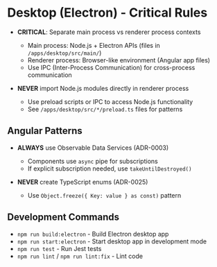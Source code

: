 # Desktop (Electron) - Critical Rules

- **CRITICAL**: Separate main process vs renderer process contexts
  - Main process: Node.js + Electron APIs (files in `/apps/desktop/src/main/`)
  - Renderer process: Browser-like environment (Angular app files)
  - Use IPC (Inter-Process Communication) for cross-process communication

- **NEVER** import Node.js modules directly in renderer process
  - Use preload scripts or IPC to access Node.js functionality
  - See `/apps/desktop/src/*/preload.ts` files for patterns

## Angular Patterns

- **ALWAYS** use Observable Data Services (ADR-0003)
  - Components use `async` pipe for subscriptions
  - If explicit subscription needed, use `takeUntilDestroyed()`

- **NEVER** create TypeScript enums (ADR-0025)
  - Use `Object.freeze({ Key: value } as const)` pattern

## Development Commands

- `npm run build:electron` - Build Electron desktop app
- `npm run start:electron` - Start desktop app in development mode
- `npm run test` - Run Jest tests
- `npm run lint` / `npm run lint:fix` - Lint code
